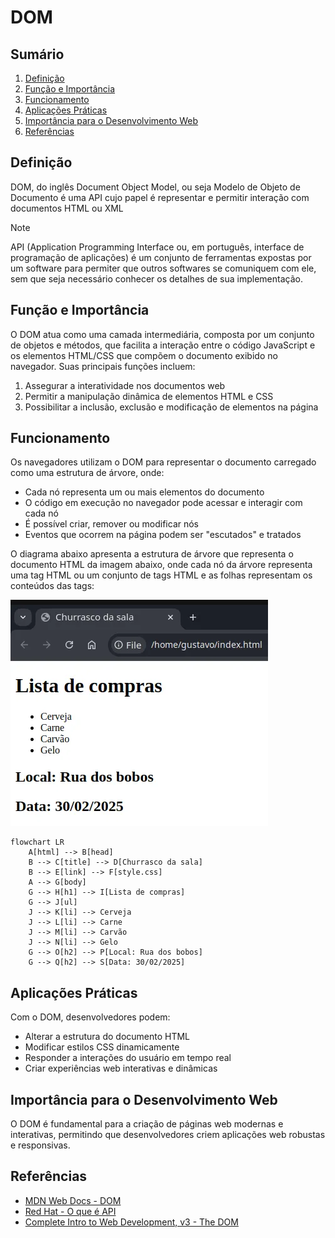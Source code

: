 # DOM

## Sumário

1. [Definição](#definição)
2. [Função e Importância](#função-e-importância)
3. [Funcionamento](#funcionamento)
4. [Aplicações Práticas](#aplicações-práticas)
5. [Importância para o Desenvolvimento Web](#importância-para-o-desenvolvimento-web)
6. [Referências](#referências)

## Definição

DOM, do inglês Document Object Model, ou seja Modelo de Objeto de Documento é uma API cujo papel é representar e permitir interação com documentos HTML ou XML

> [!NOTE]
> API (Application Programming Interface ou, em português, interface de programação de aplicações) é um conjunto de ferramentas expostas por um software para permiter que outros softwares se comuniquem com ele, sem que seja necessário conhecer os detalhes de sua implementação.

## Função e Importância

O DOM atua como uma camada intermediária, composta por um conjunto de objetos e métodos, que facilita a interação entre o código JavaScript e os elementos HTML/CSS que compõem o documento exibido no navegador. Suas principais funções incluem:

1. Assegurar a interatividade nos documentos web
2. Permitir a manipulação dinâmica de elementos HTML e CSS
3. Possibilitar a inclusão, exclusão e modificação de elementos na página

## Funcionamento

Os navegadores utilizam o DOM para representar o documento carregado como uma estrutura de árvore, onde:

- Cada nó representa um ou mais elementos do documento
- O código em execução no navegador pode acessar e interagir com cada nó
- É possível criar, remover ou modificar nós
- Eventos que ocorrem na página podem ser "escutados" e tratados

O diagrama abaixo apresenta a estrutura de árvore que representa o documento HTML da imagem abaixo, onde cada nó da árvore representa uma tag HTML ou um conjunto de tags HTML e as folhas representam os conteúdos das tags:

![alt text](./doc.webp)


```mermaid
flowchart LR
    A[html] --> B[head]
    B --> C[title] --> D[Churrasco da sala]
    B --> E[link] --> F[style.css]
    A --> G[body]
    G --> H[h1] --> I[Lista de compras]
    G --> J[ul]
    J --> K[li] --> Cerveja
    J --> L[li] --> Carne
    J --> M[li] --> Carvão
    J --> N[li] --> Gelo
    G --> O[h2] --> P[Local: Rua dos bobos]
    G --> Q[h2] --> S[Data: 30/02/2025]
```

## Aplicações Práticas

Com o DOM, desenvolvedores podem:

- Alterar a estrutura do documento HTML
- Modificar estilos CSS dinamicamente
- Responder a interações do usuário em tempo real
- Criar experiências web interativas e dinâmicas

## Importância para o Desenvolvimento Web

O DOM é fundamental para a criação de páginas web modernas e interativas, permitindo que desenvolvedores criem aplicações web robustas e responsivas.

## Referências

+ [MDN Web Docs - DOM](https://developer.mozilla.org/pt-BR/docs/Glossary/DOM)
+ [Red Hat - O que é API](https://www.redhat.com/pt-br/topics/api/what-are-application-programming-interfaces#como-as-apis-funcionam)
+ [Complete Intro to Web Development, v3 - The DOM](https://btholt.github.io/complete-intro-to-web-dev-v3/lessons/putting-it-all-together/the-dom)
